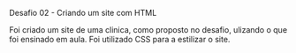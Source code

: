 Desafio 02 - Criando um site com HTML



Foi criado um site de uma clinica, como proposto no desafio, ulizando o que foi ensinado em aula.
Foi utilizado CSS para a estilizar o site.
